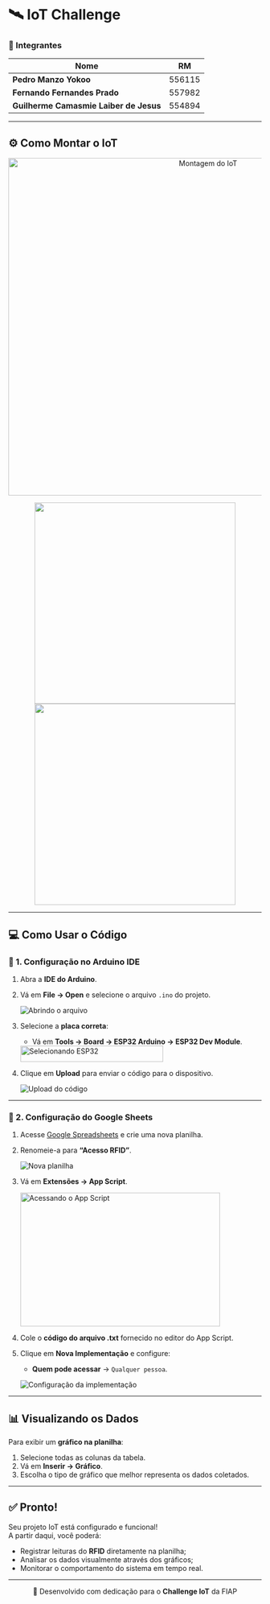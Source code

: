 # 🛰️ IoT Challenge

### 👥 Integrantes
| Nome | RM |
|------|----|
| **Pedro Manzo Yokoo** | 556115 |
| **Fernando Fernandes Prado** | 557982 |
| **Guilherme Camasmie Laiber de Jesus** | 554894 |

---

## ⚙️ Como Montar o IoT

<p align="center">
  <img width="779" height="671" alt="Montagem do IoT" src="https://github.com/user-attachments/assets/0fa9849e-7f23-4e1c-a041-0a8c3ebf2045" />
</p>

<p align="center">
  <img src="https://github.com/user-attachments/assets/ba3e63e0-8132-4992-b529-07a9696fbbbf" width="400">
  <img src="https://github.com/user-attachments/assets/1681b516-4f09-47b7-8e7e-b16d29146f59" width="400">
</p>

---

## 💻 Como Usar o Código

### 🔹 1. Configuração no **Arduino IDE**

1. Abra a **IDE do Arduino**.
2. Vá em **File → Open** e selecione o arquivo `.ino` do projeto.
   
   ![Abrindo o arquivo](https://github.com/user-attachments/assets/7d4895f4-ee8a-44d5-9289-3b2daae4fec5)

3. Selecione a **placa correta**:
   - Vá em **Tools → Board → ESP32 Arduino → ESP32 Dev Module**.

   <img width="284" height="32" alt="Selecionando ESP32" src="https://github.com/user-attachments/assets/a9c708e6-700a-4085-807a-7529f3c25dd0" />

4. Clique em **Upload** para enviar o código para o dispositivo.

   ![Upload do código](https://github.com/user-attachments/assets/f95c256b-a223-40c8-9644-536dfdfa06dc)

---

### 🔹 2. Configuração do **Google Sheets**

1. Acesse [Google Spreadsheets](https://docs.google.com/spreadsheets) e crie uma nova planilha.
2. Renomeie-a para **“Acesso RFID”**.

   ![Nova planilha](https://github.com/user-attachments/assets/9c7f663b-ddf4-4f78-89a3-262c536f5648)

3. Vá em **Extensões → App Script**.

   <img width="397" height="266" alt="Acessando o App Script" src="https://github.com/user-attachments/assets/d299d3e3-325e-4a97-83f2-f953f532e511" />

4. Cole o **código do arquivo .txt** fornecido no editor do App Script.

5. Clique em **Nova Implementação** e configure:
   - **Quem pode acessar** → `Qualquer pessoa`.

   ![Configuração da implementação](https://github.com/user-attachments/assets/16f6980c-4850-4aa1-b2b5-dc0f18b98c2c)

---

## 📊 Visualizando os Dados

Para exibir um **gráfico na planilha**:
1. Selecione todas as colunas da tabela.
2. Vá em **Inserir → Gráfico**.
3. Escolha o tipo de gráfico que melhor representa os dados coletados.

---

## ✅ Pronto!

Seu projeto IoT está configurado e funcional!  
A partir daqui, você poderá:
- Registrar leituras do **RFID** diretamente na planilha;
- Analisar os dados visualmente através dos gráficos;
- Monitorar o comportamento do sistema em tempo real.

---

<p align="center">🚀 Desenvolvido com dedicação para o <b>Challenge IoT</b> da FIAP</p>
